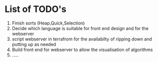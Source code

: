 <h1> List of TODO's </h1>

1. Finish sorts (Heap,Quick,Selection)
2. Decide which language is suitable for front end design and for the webserver
3. script webserver in terrafrom for the availabilty of ripping down and putting up as needed
4. Build front end for webserver to allow the visualisation of algorithms
5. .....
